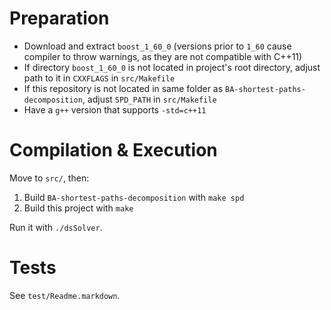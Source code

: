 # Preparation
- Download and extract `boost_1_60_0` (versions prior to `1_60` cause compiler
  to throw warnings, as they are not compatible with C++11)
- If directory `boost_1_60_0` is not located in project's root directory, adjust
  path to it in `CXXFLAGS` in `src/Makefile`
- If this repository is not located in same folder as
  `BA-shortest-paths-decomposition`, adjust `SPD_PATH` in `src/Makefile`
- Have a `g++` version that supports `-std=c++11`

# Compilation & Execution
Move to `src/`, then:

1. Build `BA-shortest-paths-decomposition` with `make spd`
2. Build this project with `make`

Run it with `./dsSolver`.

# Tests
See `test/Readme.markdown`.
